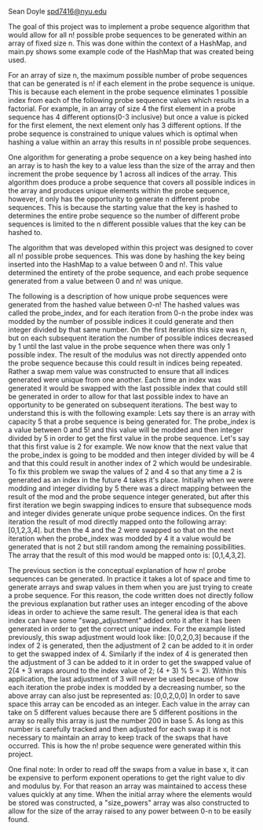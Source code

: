 Sean Doyle
spd7416@nyu.edu

The goal of this project was to implement a probe sequence algorithm that would 
allow for all n! possible probe sequences to be generated within an array of fixed size n. This was done within 
the context of a HashMap, and main.py shows some example code of the HashMap that was created
being used.

For an array of size n, the maximum possible number of probe sequences that can 
be generated is n! if each element in the probe sequence is unique. This is 
because each element in the probe sequence eliminates 1 possible index from each 
of the following probe sequence values which results in a factorial. For 
example, in an array of size 4 the first element in a probe sequence has 4 
different options(0-3 inclusive) but once a value is picked for the first 
element, the next element only has 3 different options. If the probe sequence is
constrained to unique values which is optimal when hashing a value within an 
array this results in n! possible probe sequences.

One algorithm for generating a probe sequence on a key being hashed into an array
is to hash the key to a value less than the size of the array and then increment 
the probe sequence by 1 across all indices of the array. This algorithm does 
produce a probe sequence that covers all possible indices in the array and 
produces unique elements within the probe sequence, however, it only has the 
opportunity to generate n different probe sequences. This is because the 
starting value that the key is hashed to determines the entire probe sequence so 
the number of different probe sequences is limited to the n different possible 
values that the key can be hashed to.

The algorithm that was developed within this project was designed to cover all 
n! possible probe sequences. This was done by hashing the key being 
inserted into the HashMap to a value between 0 and n!. This value determined 
the entirety of the probe sequence, and each probe sequence generated from a 
value between 0 and n! was unique. 

The following is a description of how unique probe sequences were generated from 
the hashed value between 0-n! The hashed values was called the probe_index, and 
for each iteration from 0-n the probe index was modded by the number of possible 
indices it could generate and then integer divided by that same number. On the 
first iteration this size was n, but on each subsequent iteration the number of 
possible indices decreased by 1 until the last value in the probe sequence when 
there was only 1 possible index. The result of the modulus was not directly 
appended onto the probe sequence because this could result in indices being 
repeated. Rather a swap mem value was constructed to ensure that all indices 
generated were unique from one another. Each time an index was generated it 
would be swapped with the last possible index that could still be generated in 
order to allow for that last possible index to have an opportunity to be 
generated on subsequent iterations. The best way to understand this is with the 
following example:
Lets say there is an array with capacity 5 that a probe sequence is being generated for.
The probe_index is a value between 0 and 5! and this value will be modded and then 
integer divided by 5 in order to get the first value in the probe sequence. Let's 
say that this first value is 2 for example. We now know that the next value that 
the probe_index is going to be modded and then integer divided by will be 4 and 
that this could result in another index of 2 which would be undesirable. To fix 
this problem we swap the values of 2 and 4 so that any time a 2 is generated as 
an index in the future 4 takes it's place. Initially when we were modding and 
integer dividing by 5 there was a direct mapping between the result of the mod 
and the probe sequence integer generated, but after this first iteration we begin 
swapping indices to ensure that subsequence mods and integer divides generate 
unique probe sequence indices.
On the first iteration the result of mod directly mapped onto the following array:
[0,1,2,3,4].
but then the 4 and the 2 were swapped so that on the next iteration when the 
probe_index was modded by 4 it a value would be generated that is not 2 but 
still random among the remaining possibilities. The array that the result of this 
mod would be mapped onto is:
[0,1,4,3,2].

The previous section is the conceptual explanation of how n! probe sequences can 
be generated. In practice it takes a lot of space and time to generate arrays 
and swap values in them when you are just trying to create a probe sequence. For 
this reason, the code written does not directly follow the previous explanation 
but rather uses an integer encoding of the above ideas in order to achieve the 
same result. The general idea is that each index can have some "swap_adjustment" 
added onto it after it has been generated in order to get the correct unique 
index. For the example listed previously, this swap adjustment would look like:
[0,0,2,0,3]
because if the index of 2 is generated, then the adjustment of 2 can be added to 
it in order to get the swapped index of 4. Similarly if the index of 4 is 
generated then the adjustment of 3 can be added to it in order to get the 
swapped value of 2(4 + 3 wraps around to the index value of 2; (4 + 3) % 5 = 2).
Within this application, the last adjustment of 3 will never be used because 
of how each iteration the probe index is modded by a decreasing number, so the 
above array can also just be represented as: 
[0,0,2,0,0]
In order to save space this array can be encoded as an integer. Each value in 
the array can take on 5 different values because there are 5 different positions 
in the array so really this array is just the number 200 in base 5. As long as 
this number is carefully tracked and then adjusted for each swap it is not 
necessary to maintain an array to keep track of the swaps that have occurred.
This is how the n! probe sequence were generated within this project.

One final note: In order to read off the swaps from a value in base x, it can be
expensive to perform exponent operations to get the right value to div and 
modulus by. For that reason an array was maintained to access these values 
quickly at any time. When the initial array where the elements would be stored 
was constructed, a "size_powers" array was also constructed to allow for the 
size of the array raised to any power between 0-n to be easily found.
